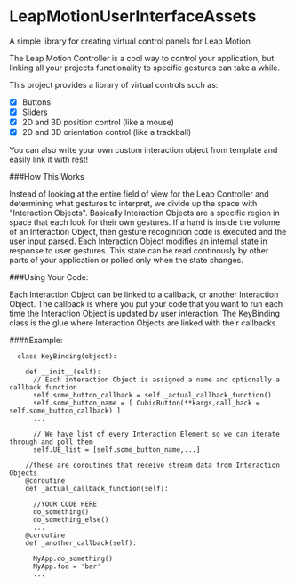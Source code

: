 LeapMotionUserInterfaceAssets
=============================

A simple library for creating virtual control panels for Leap Motion

The Leap Motion Controller is a cool way to control your application, but linking all your projects functionality
to specific gestures can take a while.

This project provides a library of virtual controls such as:
  - [x] Buttons
  - [x] Sliders
  - [x] 2D and 3D position control (like a mouse)
  - [x] 2D and 3D orientation control (like a trackball)
  
You can also write your own custom interaction object from template and easily link it with rest! 

###How This Works

  Instead of looking at the entire field of view for the Leap Controller and determining what gestures to interpret,
  we divide up the space with "Interaction Objects". Basically Interaction Objects are a specific region in space
  that each look for their own gestures. If a hand is inside the volume of an Interaction Object, then gesture 
  recoginition code is executed and the user input parsed. Each Interaction Object modifies an internal state in 
  response to user gestures. This state can be read continously by other parts of your application or polled only when 
  the state changes.
  
  
###Using Your Code:

  Each Interaction Object can be linked to a callback, or another Interaction Object. The callback is where you put your code that you want to run each
  time the Interaction Object is updated by user interaction. The KeyBinding class is the glue where Interaction Objects
  are linked with their callbacks
  
####Example:
    
      class KeyBinding(object):
      
        def __init__(self):
          // Each interaction Object is assigned a name and optionally a callback function
          self.some_button_callback = self._actual_callback_function()
          self.some_button_name = [ CubicButton(**kargs,call_back = self.some_button_callback) ]
          ...
          
          // We have list of every Interaction Element so we can iterate through and poll them
          self.UE_list = [self.some_button_name,...]
          
        //these are coroutines that receive stream data from Interaction Objects
        @coroutine
        def _actual_callback_function(self):
        
          //YOUR CODE HERE
          do_something()
          do_something_else()
          ...
        @coroutine
        def _another_callback(self):
          
          MyApp.do_something()
          MyApp.foo = 'bar'
          ...
          



